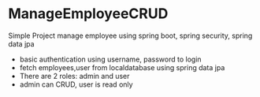 # ManageEmployeeCRUD
Simple Project manage employee using spring boot, spring security, spring data jpa
- basic authentication using username, password to login
- fetch employees,user from localdatabase using spring data jpa
- There are 2 roles: admin and user
- admin can CRUD, user is read only
